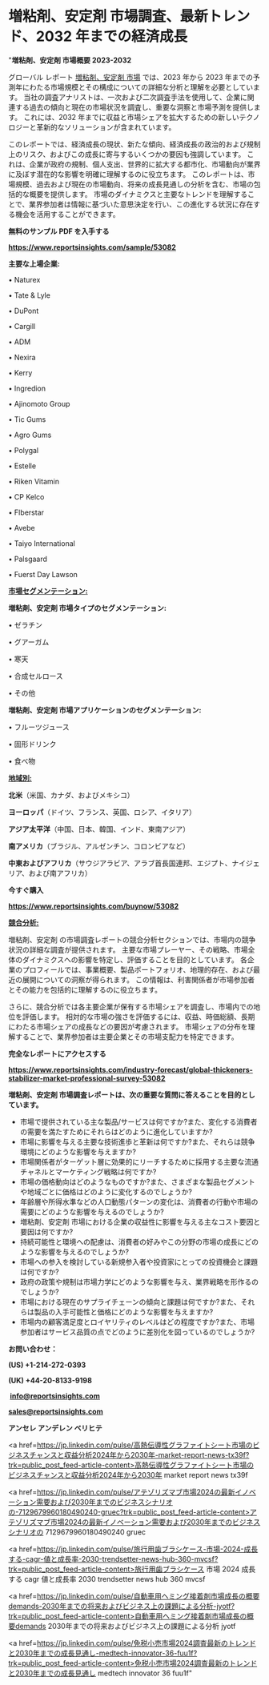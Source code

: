 # 増粘剤、安定剤 市場調査、最新トレンド、2032 年までの経済成長

"<strong>増粘剤、安定剤 市場概要 2023-2032</strong>

グローバル レポート <a href=https://www.reportsinsights.com/sample/53082>増粘剤、安定剤 市場</a> では、2023 年から 2023 年までの予測年にわたる市場規模とその構成についての詳細な分析と理解を必要としています。 当社の調査アナリストは、一次および二次調査手法を使用して、企業に関連する過去の傾向と現在の市場状況を調査し、重要な洞察と市場予測を提供します。 これには、2032 年までに収益と市場シェアを拡大​​するための新しいテクノロジーと革新的なソリューションが含まれています。

このレポートでは、経済成長の現状、新たな傾向、経済成長の政治的および規制上のリスク、およびこの成長に寄与するいくつかの要因も強調しています。 これは、企業が政府の規制、個人支出、世界的に拡大する都市化、市場動向が業界に及ぼす潜在的な影響を明確に理解するのに役立ちます。 このレポートは、市場規模、過去および現在の市場動向、将来の成長見通しの分析を含む、市場の包括的な概要を提供します。 市場のダイナミクスと主要なトレンドを理解することで、業界参加者は情報に基づいた意思決定を行い、この進化する状況に存在する機会を活用することができます。

<strong><b>無料のサンプル PDF を入手する</b></strong>

<a href=https://www.reportsinsights.com/sample/53082><strong><u>https://www.reportsinsights.com/sample/53082</u></strong></a>

<strong>主要な上場企業:</strong>

• Naturex

• Tate & Lyle

• DuPont

• Cargill

• ADM

• Nexira

• Kerry

• Ingredion

• Ajinomoto Group

• Tic Gums

• Agro Gums

• Polygal

• Estelle

• Riken Vitamin

• CP Kelco

• FIberstar

• Avebe

• Taiyo International

• Palsgaard

• Fuerst Day Lawson

<strong><u>市場セグメンテーション</u></strong><strong><u>:</u></strong>

<strong>増粘剤、安定剤 市場タイプのセグメンテーション:</strong>

• ゼラチン

• グアーガム

• 寒天

• 合成セルロース

• その他

<strong>増粘剤、安定剤 市場アプリケーションのセグメンテーション:</strong>

• フルーツジュース

• 固形ドリンク

• 食べ物

<strong><u>地域別</u></strong><strong><u>:</u></strong>

<strong>北米</strong>（米国、カナダ、およびメキシコ）

<strong>ヨーロッパ</strong>（ドイツ、フランス、英国、ロシア、イタリア）

<strong>アジア太平洋</strong>（中国、日本、韓国、インド、東南アジア）

<strong>南アメリカ</strong>（ブラジル、アルゼンチン、コロンビアなど）

<strong>中東およびアフリカ</strong>（サウジアラビア、アラブ首長国連邦、エジプト、ナイジェリア、および南アフリカ）

<strong>今すぐ購入</strong>

<a href=https://www.reportsinsights.com/buynow/53082><strong><u>https://www.reportsinsights.com/buynow/53082</u></strong></a>

<strong><u>競合分析:</u></strong>

増粘剤、安定剤 の市場調査レポートの競合分析セクションでは、市場内の競争状況の詳細な調査が提供されます。 主要な市場プレーヤー、その戦略、市場全体のダイナミクスへの影響を特定し、評価することを目的としています。 各企業のプロフィールでは、事業概要、製品ポートフォリオ、地理的存在、および最近の展開についての洞察が得られます。 この情報は、利害関係者が市場参加者とその能力を包括的に理解するのに役立ちます。

さらに、競合分析では各主要企業が保有する市場シェアを調査し、市場内での地位を評価します。 相対的な市場の強さを評価するには、収益、時価総額、長期にわたる市場シェアの成長などの要因が考慮されます。 市場シェアの分布を理解することで、業界参加者は主要企業とその市場支配力を特定できます。

<strong>完全なレポートにアクセスする</strong>

<a href=https://www.reportsinsights.com/industry-forecast/global-thickeners-stabilizer-market-professional-survey-53082><strong><u><b>https://www.reportsinsights.com/industry-forecast/global-thickeners-stabilizer-market-professional-survey-53082</b></u></strong></a>

<strong><b>増粘剤、安定剤 市場調査レポートは、次の重要な質問に答えることを目的としています。</b></strong>
<ul>
  <li>市場で提供されている主な製品/サービスは何ですか?また、変化する消費者の需要を満たすためにそれらはどのように進化していますか?</li>
  <li>市場に影響を与える主要な技術進歩と革新は何ですか?また、それらは競争環境にどのような影響を与えますか?</li>
  <li>市場関係者がターゲット層に効果的にリーチするために採用する主要な流通チャネルとマーケティング戦略は何ですか?</li>
  <li>市場の価格動向はどのようなものですか?また、さまざまな製品セグメントや地域ごとに価格はどのように変化するのでしょうか?</li>
  <li>年齢層や所得水準などの人口動態パターンの変化は、消費者の行動や市場の需要にどのような影響を与えるのでしょうか?</li>
  <li>増粘剤、安定剤 市場における企業の収益性に影響を与える主なコスト要因と要因は何ですか?</li>
  <li>持続可能性と環境への配慮は、消費者の好みやこの分野の市場の成長にどのような影響を与えるのでしょうか?</li>
  <li>市場への参入を検討している新規参入者や投資家にとっての投資機会と課題は何ですか?</li>
  <li>政府の政策や規制は市場力学にどのような影響を与え、業界戦略を形作るのでしょうか?</li>
  <li>市場における現在のサプライチェーンの傾向と課題は何ですか?また、それらは製品の入手可能性と価格にどのような影響を与えますか?</li>
  <li>市場内の顧客満足度とロイヤリティのレベルはどの程度ですか?また、市場参加者はサービス品質の点でどのように差別化を図っているのでしょうか?</li>
</ul>
<strong>お問い合わせ：</strong>

<strong>(US) +1-214-272-0393</strong>

<strong>(UK) +44-20-8133-9198</strong>

<strong> </strong><a href=info@reportsinsights.com><strong><u>info@reportsinsights.com</u></strong></a>

<a href=sales@reportsinsights.com><strong><u>sales@reportsinsights.com</u></strong></a>

<strong>アンセレ アンデレン ベリヒテ</strong>

<a href=https://jp.linkedin.com/pulse/高熱伝導性グラファイトシート市場のビジネスチャンスと収益分析2024年から2030年-market-report-news-tx39f?trk=public_post_feed-article-content>高熱伝導性グラファイトシート市場のビジネスチャンスと収益分析2024年から2030年 market report news tx39f</a>

<a href=https://jp.linkedin.com/pulse/アテゾリズマブ市場2024の最新イノベーション需要および2030年までのビジネスシナリオの-7129679960180490240-gruec?trk=public_post_feed-article-content>アテゾリズマブ市場2024の最新イノベーション需要および2030年までのビジネスシナリオの 7129679960180490240 gruec</a>

<a href=https://jp.linkedin.com/pulse/旅行用歯ブラシケース-市場-2024-成長する-cagr-値と成長率-2030-trendsetter-news-hub-360-mvcsf?trk=public_post_feed-article-content>旅行用歯ブラシケース 市場 2024 成長する cagr 値と成長率 2030 trendsetter news hub 360 mvcsf</a>

<a href=https://jp.linkedin.com/pulse/自動車用ヘミング接着剤市場成長の概要demands-2030年までの将来およびビジネス上の課題による分析-jyotf?trk=public_post_feed-article-content>自動車用ヘミング接着剤市場成長の概要demands 2030年までの将来およびビジネス上の課題による分析 jyotf</a>

<a href=https://jp.linkedin.com/pulse/免税小売市場2024調査最新のトレンドと2030年までの成長見通し-medtech-innovator-36-fuu1f?trk=public_post_feed-article-content>免税小売市場2024調査最新のトレンドと2030年までの成長見通し medtech innovator 36 fuu1f</a>"
